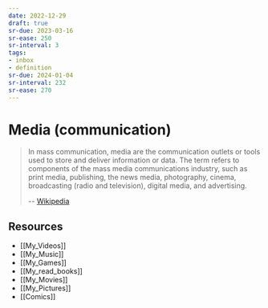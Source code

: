 ```yaml
---
date: 2022-12-29
draft: true
sr-due: 2023-03-16
sr-ease: 250
sr-interval: 3
tags:
- inbox
- definition
sr-due: 2024-01-04
sr-interval: 232
sr-ease: 270
---
```


# Media (communication)

> In mass communication, media are the communication outlets or tools used to
> store and deliver information or data. The term refers to components of the
> mass media communications industry, such as print media, publishing, the news
> media, photography, cinema, broadcasting (radio and television), digital
> media, and advertising.
>
> -- [Wikipedia](https://en.wikipedia.org/wiki/Media_\(communication\))

## Resources
- [[My_Videos]]
- [[My_Music]]
- [[My_Games]]
- [[My_read_books]]
- [[My_Movies]]
- [[My_Pictures]]
- [[Comics]]

